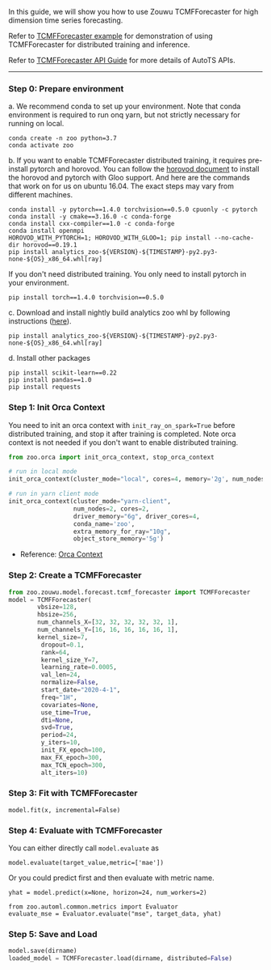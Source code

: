 
In this guide, we will show you how to use Zouwu TCMFForecaster for high dimension time series forecasting.

Refer to [TCMFForecaster example](https://github.com/intel-analytics/analytics-zoo/blob/master/pyzoo/zoo/zouwu/examples/run_electricity.py) for demonstration of using TCMFForecaster for distributed training and inference. 

Refer to [TCMFForecaster API Guide](../API/TCMFForecaster.md) for more details of AutoTS APIs.

---
### **Step 0: Prepare environment**
a. We recommend conda to set up your environment. Note that conda environment is required to run onq
yarn, but not strictly necessary for running on local. 
```
conda create -n zoo python=3.7
conda activate zoo
```

b. If you want to enable TCMFForecaster distributed training, it requires pre-install pytorch and horovod. You can follow the [horovod document](https://github.com/horovod/horovod/blob/master/docs/install.rst) to install the horovod and pytorch with Gloo support.
And here are the commands that work on for us on ubuntu 16.04. The exact steps may vary from different machines.

```
conda install -y pytorch==1.4.0 torchvision==0.5.0 cpuonly -c pytorch
conda install -y cmake==3.16.0 -c conda-forge
conda install cxx-compiler==1.0 -c conda-forge
conda install openmpi
HOROVOD_WITH_PYTORCH=1; HOROVOD_WITH_GLOO=1; pip install --no-cache-dir horovod==0.19.1
pip install analytics_zoo-${VERSION}-${TIMESTAMP}-py2.py3-none-${OS}_x86_64.whl[ray]
```

If you don't need distributed training. You only need to install pytorch in your environment.

```
pip install torch==1.4.0 torchvision==0.5.0
```

c. Download and install nightly build analytics zoo whl by following instructions ([here](https://analytics-zoo.github.io/master/#PythonUserGuide/install/#install-the-latest-nightly-build-wheels-for-pip)).

```
pip install analytics_zoo-${VERSION}-${TIMESTAMP}-py2.py3-none-${OS}_x86_64.whl[ray]
```

d. Install other packages
```
pip install scikit-learn==0.22
pip install pandas==1.0
pip install requests
```

### **Step 1: Init Orca Context**
You need to init an orca context with `init_ray_on_spark=True` before distributed training, and stop it after training is completed. Note orca context is not needed if you don't want to enable distributed training.
```python
from zoo.orca import init_orca_context, stop_orca_context

# run in local mode
init_orca_context(cluster_mode="local", cores=4, memory='2g', num_nodes=1, init_ray_on_spark=True)

# run in yarn client mode
init_orca_context(cluster_mode="yarn-client", 
                  num_nodes=2, cores=2, 
                  driver_memory="6g", driver_cores=4, 
                  conda_name='zoo', 
                  extra_memory_for_ray="10g", 
                  object_store_memory='5g')
```
* Reference: [Orca Context](https://analytics-zoo.github.io/master/#Orca/context/)

### **Step 2: Create a TCMFForecaster**

```python
from zoo.zouwu.model.forecast.tcmf_forecaster import TCMFForecaster
model = TCMFForecaster(
        vbsize=128,
        hbsize=256,
        num_channels_X=[32, 32, 32, 32, 32, 1],
        num_channels_Y=[16, 16, 16, 16, 16, 1],
        kernel_size=7,
         dropout=0.1,
         rank=64,
         kernel_size_Y=7,
         learning_rate=0.0005,
         val_len=24,
         normalize=False,
         start_date="2020-4-1",
         freq="1H",
         covariates=None,
         use_time=True,
         dti=None,
         svd=True,
         period=24,
         y_iters=10,
         init_FX_epoch=100,
         max_FX_epoch=300,
         max_TCN_epoch=300,
         alt_iters=10)
```
### **Step 3: Fit with TCMFForecaster**

```
model.fit(x, incremental=False)
```

### **Step 4: Evaluate with TCMFForecaster**
You can either directly call `model.evaluate` as
```
model.evaluate(target_value,metric=['mae'])
```

Or you could predict first and then evaluate with metric name.

```
yhat = model.predict(x=None, horizon=24, num_workers=2)

from zoo.automl.common.metrics import Evaluator
evaluate_mse = Evaluator.evaluate("mse", target_data, yhat)
```

### **Step 5: Save and Load**

```python
model.save(dirname)
loaded_model = TCMFForecaster.load(dirname, distributed=False)
```
